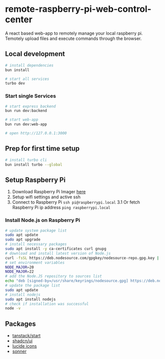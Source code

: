 # remote-raspberry-pi-web-control-center

A react based web-app to remotely manage your local raspberry pi.
Temotely upload files and execute commands through the browser.

## Local development

```bash
# install dependencies
bun install

# start all services
turbo dev
```

### Start single Services

```bash
# start express backend
bun run dev:backend
```

```bash
# start web-app
bun run dev:web-app

# open http://127.0.0.1:3000
```

## Prep for first time setup

```bash
# install turbo cli
bun install turbo --global
```

## Setup Raspberry Pi

1. Download Raspberry Pi Imager [here](https://www.raspberrypi.com/software/)
2. Setup wifi settings and active ssh
3. Connect to Raspberry Pi `ssh pi@raspberrypi.local`
  3.1 Or fetch Raspberry Pi ip address `ping raspberrypi.local`

### Install Node.js on Raspberry Pi

```bash
# update system package list
sudo apt update
sudo apt upgrade
# install necessary packages
sudo apt install -y ca-certificates curl gnupg
# download and install latest version of Node.js
curl -fsSL https://deb.nodesource.com/gpgkey/nodesource-repo.gpg.key | sudo gpg --dearmor -o /usr/share/keyrings/nodesource.gpg
# set environment variables
NODE_MAJOR=20
NODE_MAJOR=22
# add the Node.JS repository to sources list
echo "deb [signed-by=/usr/share/keyrings/nodesource.gpg] https://deb.nodesource.com/node_$NODE_MAJOR.x nodistro main" | sudo tee /etc/apt/sources.list.d/nodesource.list
# update the package list
sudo apt update
# install nodejs
sudo apt install nodejs
# check if installation was successful
node -v
```

## Packages

- [tanstack/start](https://tanstack.com/start/latest)
- [shadcn/ui](https://ui.shadcn.com/docs/components)
- [lucide icons](https://lucide.dev)
- [sonner](https://sonner.emilkowal.ski/)
